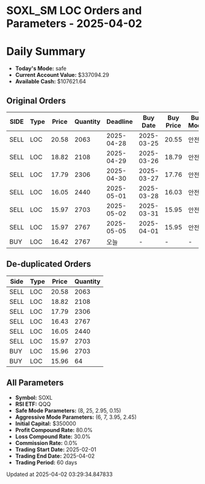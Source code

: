 # SOXL_SM LOC Orders and Parameters - 2025-04-02

# Daily Summary

- **Today's Mode:** safe
- **Current Account Value:** $337094.29
- **Available Cash:** $107621.64

## Original Orders

| SIDE | Type | Price | Quantity | Deadline | Buy Date | Buy Price | Buy Mode |
|------|------|-------|----------|----------|----------|-----------|----------|
| SELL | LOC | 20.58 | 2063 | 2025-04-28 | 2025-03-25 | 20.55 | 안전 |
| SELL | LOC | 18.82 | 2108 | 2025-04-29 | 2025-03-26 | 18.79 | 안전 |
| SELL | LOC | 17.79 | 2306 | 2025-04-30 | 2025-03-27 | 17.76 | 안전 |
| SELL | LOC | 16.05 | 2440 | 2025-05-01 | 2025-03-28 | 16.03 | 안전 |
| SELL | LOC | 15.97 | 2703 | 2025-05-02 | 2025-03-31 | 15.95 | 안전 |
| SELL | LOC | 15.97 | 2767 | 2025-05-05 | 2025-04-01 | 15.95 | 안전 |
| BUY | LOC | 16.42 | 2767 | 오늘 | - | - | - |

## De-duplicated Orders

| Side | Type | Price | Quantity |
|------|------|-------|----------|
| SELL | LOC | 20.58 | 2063 |
| SELL | LOC | 18.82 | 2108 |
| SELL | LOC | 17.79 | 2306 |
| SELL | LOC | 16.43 | 2767 |
| SELL | LOC | 16.05 | 2440 |
| SELL | LOC | 15.97 | 2703 |
| BUY | LOC | 15.96 | 2703 |
| BUY | LOC | 15.96 | 64 |

## All Parameters

- **Symbol:** SOXL
- **RSI ETF:** QQQ
- **Safe Mode Parameters:** (8, 25, 2.95, 0.15)
- **Aggressive Mode Parameters:** (6, 7, 3.95, 2.45)
- **Initial Capital:** $350000
- **Profit Compound Rate:** 80.0%
- **Loss Compound Rate:** 30.0%
- **Commission Rate:** 0.0%
- **Trading Start Date:** 2025-02-01
- **Trading End Date:** 2025-04-02
- **Trading Period:** 60 days

Updated at 2025-04-02 03:29:34.847833
